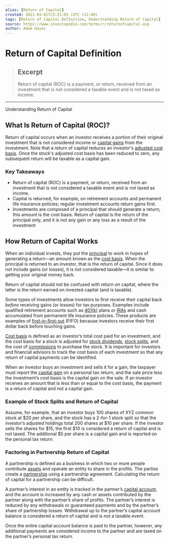 ```yaml
---
alias: [Return of Capital]
created: 2021-03-02T23:21:03 (UTC +11:00)
tags: [Return of Capital Definition, Understanding Return of Capital]
source: https://www.investopedia.com/terms/r/returnofcapital.asp
author: Adam Hayes
---
```


# Return of Capital Definition

> ## Excerpt
> Return of capital (ROC) is a payment, or return, received from an investment that is not considered a taxable event and is not taxed as income.

---

Understanding Return of Capital
## What Is Return of Capital (ROC)?

Return of capital occurs when an investor receives a portion of their original investment that is not considered income or [capital gains](https://www.investopedia.com/terms/c/capitalgain.asp) from the investment. Note that a return of capital reduces an investor's [adjusted cost basis](https://www.investopedia.com/ask/answers/041015/what-adjusted-cost-basis-and-how-it-calculated.asp). Once the stock's adjusted cost basis has been reduced to zero, any subsequent return will be taxable as a capital gain.

### Key Takeaways

-   Return of capital (ROC) is a payment, or return, received from an investment that is not considered a taxable event and is not taxed as income.
-   Capital is returned, for example, on retirement accounts and permanent life insurance policies; regular investment accounts return gains first.
-   Investments are composed of a principal that should generate a return; this amount is the cost basis. Return of capital is the return of the principal only, and it is not any gain or any loss as a result of the investment

## How Return of Capital Works

When an individual invests, they put the [principal](https://www.investopedia.com/terms/p/principal.asp) to work in hopes of generating a return—an amount known as the [cost basis](https://www.investopedia.com/terms/c/costbasis.asp). When the principal is returned to an investor, that is the return of capital. Since it does not include gains (or losses), it is not considered taxable—it is similar to getting your original money back.

Return of capital should not be confused with return _on_ capital, where the latter is the return earned on invested capital (and is taxable).

Some types of investments allow investors to first receive their capital back _before_ receiving gains (or losses) for tax purposes. Examples include qualified retirement accounts such as [401(k)](https://www.investopedia.com/terms/1/401kplan.asp) plans or [IRAs](https://www.investopedia.com/terms/i/ira.asp) and cash accumulated from permanent life insurance policies. These products are examples of [first-in-first-out](https://www.investopedia.com/terms/f/fifo.asp) (FIFO) because investors receive their first dollar back before touching gains.

[Cost basis](https://www.investopedia.com/terms/c/costbasis.asp) is defined as an investor’s total cost paid for an investment, and the cost basis for a stock is adjusted for [stock dividends](https://www.investopedia.com/terms/s/stockdividend.asp), [stock splits](https://www.investopedia.com/terms/s/stocksplit.asp), and the cost of [commissions](https://www.investopedia.com/terms/c/commission.asp) to purchase the stock. It is important for investors and financial advisors to track the cost basis of each investment so that any return of capital payments can be identified.

When an investor buys an investment and sells it for a gain, the taxpayer must report the [capital gain](https://www.investopedia.com/terms/c/capitalgain.asp) on a personal tax return, and the sale price less the investment’s cost basis is the capital gain on the sale. If an investor receives an amount that is less than or equal to the cost basis, the payment is a return of capital and not a capital gain.

### Example of Stock Splits and Return of Capital

Assume, for example, that an investor buys 100 shares of XYZ common stock at $20 per share, and the stock has a 2-for-1 stock split so that the investor’s adjusted holdings total 200 shares at $10 per share. If the investor sells the shares for $15, the first $10 is considered a return of capital and is not taxed. The additional $5 per share is a capital gain and is reported on the personal tax return.

### Factoring in Partnership Return of Capital

A partnership is defined as a business in which two or more people contribute [assets](https://www.investopedia.com/terms/a/asset.asp) and operate an entity to share in the profits. The parties create a [partnership](https://www.investopedia.com/terms/p/partnership.asp) using a partnership agreement. Calculating the return of capital for a partnership can be difficult.

A partner’s interest in an entity is tracked in the partner’s [capital account](https://www.investopedia.com/terms/c/capitalaccount.asp), and the account is increased by any cash or assets contributed by the partner along with the partner’s share of profits. The partner’s interest is reduced by any withdrawals or guaranteed payments and by the partner’s share of partnership losses. Withdrawal up to the partner’s capital account balance is considered a return of capital and is not a taxable event.

Once the entire capital account balance is paid to the partner, however, any additional payments are considered income to the partner and are taxed on the partner’s personal tax return.

